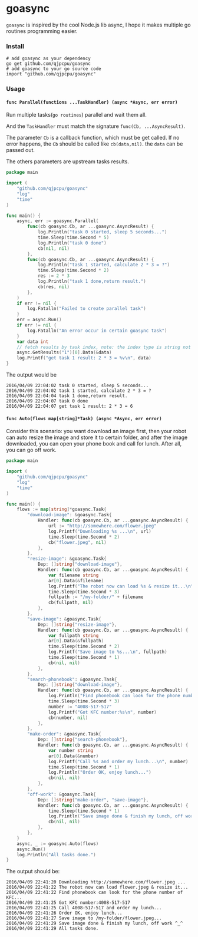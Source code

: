 goasync
=========================

`goasync` is inspired by the cool Node.js lib async, I hope it makes multiple go routines programming easier.

### Install

```
# add goasync as your dependency
go get github.com/qjpcpu/goasync
# add goasync to your go source code
import "github.com/qjpcpu/goasync"
```

### Usage

#### `func Parallel(functions ...TaskHandler) (async *Async, err error)`

Run multiple tasks(`go routines`) parallel and wait them all.

And the `TaskHandler` must match the signature `func(Cb, ...AsyncResult)`.

The parameter `Cb` is a callback function, which must be get called. If no error happens, the `Cb` should be called like `cb(data,nil)`. the `data` can be passed out.

The others parameters are upstream tasks results.

```go
package main

import (
	"github.com/qjpcpu/goasync"
	"log"
	"time"
)

func main() {
	async, err := goasync.Parallel(
		func(cb goasync.Cb, ar ...goasync.AsyncResult) {
			log.Println("task 0 started, sleep 5 seconds...")
			time.Sleep(time.Second * 5)
			log.Println("task 0 done")
			cb(nil, nil)
		},
		func(cb goasync.Cb, ar ...goasync.AsyncResult) {
			log.Println("task 1 started, calculate 2 * 3 = ?")
			time.Sleep(time.Second * 2)
			res := 2 * 3
			log.Println("task 1 done,return result.")
			cb(res, nil)
		},
	)
	if err != nil {
		log.Fatalln("Failed to create parallel task")
	}
	err = async.Run()
	if err != nil {
		log.Fatalln("An error occur in certain goasync task")
	}
	var data int
    // fetch results by task index, note: the index type is string not integer
	async.GetResults("1")[0].Data(&data)
	log.Printf("get task 1 result: 2 * 3 = %v\n", data)
}
```

The output would be

```
2016/04/09 22:04:02 task 0 started, sleep 5 seconds...
2016/04/09 22:04:02 task 1 started, calculate 2 * 3 = ?
2016/04/09 22:04:04 task 1 done,return result.
2016/04/09 22:04:07 task 0 done
2016/04/09 22:04:07 get task 1 result: 2 * 3 = 6
```


#### `func Auto(flows map[string]*Task) (async *Async, err error)`

Consider this scenario: you want download an image first, then your robot can auto resize the image and store it to certain folder, and after the image downloaded, you can open your phone book and call for lunch. After all, you can go off work.

```go
package main

import (
	"github.com/qjpcpu/goasync"
	"log"
	"time"
)

func main() {
	flows := map[string]*goasync.Task{
		"download-image": &goasync.Task{
			Handler: func(cb goasync.Cb, ar ...goasync.AsyncResult) {
				url := "http://somewhere.com/flower.jpeg"
				log.Printf("Downloading %s ...\n", url)
				time.Sleep(time.Second * 2)
				cb("flower.jpeg", nil)
			},
		},
		"resize-image": &goasync.Task{
			Dep: []string{"download-image"},
			Handler: func(cb goasync.Cb, ar ...goasync.AsyncResult) {
				var filename string
				ar[0].Data(&filename)
				log.Printf("The robot now can load %s & resize it...\n", filename)
				time.Sleep(time.Second * 3)
				fullpath := "/my-folder/" + filename
				cb(fullpath, nil)
			},
		},
		"save-image": &goasync.Task{
			Dep: []string{"resize-image"},
			Handler: func(cb goasync.Cb, ar ...goasync.AsyncResult) {
				var fullpath string
				ar[0].Data(&fullpath)
				time.Sleep(time.Second * 2)
				log.Printf("Save image to %s...\n", fullpath)
				time.Sleep(time.Second * 1)
				cb(nil, nil)
			},
		},
		"search-phonebook": &goasync.Task{
			Dep: []string{"download-image"},
			Handler: func(cb goasync.Cb, ar ...goasync.AsyncResult) {
				log.Println("Find phonebook can look for the phone number of KFC...")
				time.Sleep(time.Second * 3)
				number := "4008-517-517"
				log.Printf("Got KFC number:%s\n", number)
				cb(number, nil)
			},
		},
		"make-order": &goasync.Task{
			Dep: []string{"search-phonebook"},
			Handler: func(cb goasync.Cb, ar ...goasync.AsyncResult) {
				var number string
				ar[0].Data(&number)
				log.Printf("Call %s and order my lunch...\n", number)
				time.Sleep(time.Second * 1)
				log.Println("Order OK, enjoy lunch...")
				cb(nil, nil)
			},
		},
		"off-work": &goasync.Task{
			Dep: []string{"make-order", "save-image"},
			Handler: func(cb goasync.Cb, ar ...goasync.AsyncResult) {
				time.Sleep(time.Second * 1)
				log.Println("Save image done & finish my lunch, off work ^_^")
				cb(nil, nil)
			},
		},
	}
	async, _ := goasync.Auto(flows)
	async.Run()
	log.Println("All tasks done.")
}
```

The output should be:

```
2016/04/09 22:41:20 Downloading http://somewhere.com/flower.jpeg ...
2016/04/09 22:41:22 The robot now can load flower.jpeg & resize it...
2016/04/09 22:41:22 Find phonebook can look for the phone number of KFC...
2016/04/09 22:41:25 Got KFC number:4008-517-517
2016/04/09 22:41:25 Call 4008-517-517 and order my lunch...
2016/04/09 22:41:26 Order OK, enjoy lunch...
2016/04/09 22:41:27 Save image to /my-folder/flower.jpeg...
2016/04/09 22:41:29 Save image done & finish my lunch, off work ^_^
2016/04/09 22:41:29 All tasks done.
```
